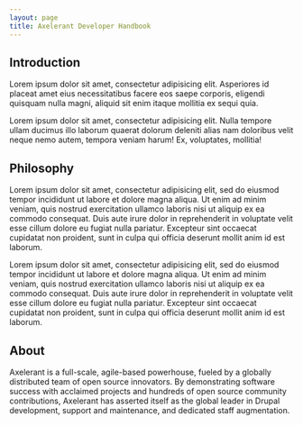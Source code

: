 ```yaml
---
layout: page
title: Axelerant Developer Handbook
---
```


## Introduction
Lorem ipsum dolor sit amet, consectetur adipisicing elit. Asperiores id placeat amet eius necessitatibus facere eos saepe corporis, eligendi quisquam nulla magni, aliquid sit enim itaque mollitia ex sequi quia.

Lorem ipsum dolor sit amet, consectetur adipisicing elit. Nulla tempore ullam ducimus illo laborum quaerat dolorum deleniti alias nam doloribus velit neque nemo autem, tempora veniam harum! Ex, voluptates, mollitia!


## Philosophy
Lorem ipsum dolor sit amet, consectetur adipisicing elit, sed do eiusmod tempor incididunt ut labore et dolore magna aliqua. Ut enim ad minim veniam, quis nostrud exercitation ullamco laboris nisi ut aliquip ex ea commodo consequat. Duis aute irure dolor in reprehenderit in voluptate velit esse cillum dolore eu fugiat nulla pariatur. Excepteur sint occaecat cupidatat non proident, sunt in culpa qui officia deserunt mollit anim id est laborum.

Lorem ipsum dolor sit amet, consectetur adipisicing elit, sed do eiusmod tempor incididunt ut labore et dolore magna aliqua. Ut enim ad minim veniam, quis nostrud exercitation ullamco laboris nisi ut aliquip ex ea commodo consequat. Duis aute irure dolor in reprehenderit in voluptate velit esse cillum dolore eu fugiat nulla pariatur. Excepteur sint occaecat cupidatat non proident, sunt in culpa qui officia deserunt mollit anim id est laborum.


## About
Axelerant is a full-scale, agile-based powerhouse, fueled by a globally distributed team of open source innovators. By demonstrating software success with acclaimed projects and hundreds of open source community contributions, Axelerant has asserted itself as the global leader in Drupal development, support and maintenance, and dedicated staff augmentation.
